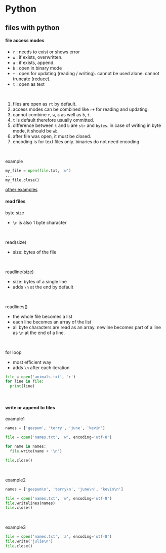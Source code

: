 # Python

## files with python

#### file access modes

- `r`   : needs to exist or shows error
- `w`   : if exists, overwritten.
- `a`   : if exists, append.
- `b`   : open in binary mode
- `+`   : open for updating (reading / writing). cannot be used alone. cannot truncate (reduce).
- `t`   : open as text
<br>

1. files are open as `rt` by default.
2. access modes can be combined like `r+` for reading and updating.
3. cannot combine `r`, `w`, `a` as well as `b`, `t`.
4. `t` is default therefore usually ommitted.
5. difference between `t` and `b` are `str` and `bytes`. in case of writing in byte mode, it should be `wb`.
6. after file was open, it must be closed.
7. encoding is for text files only. binaries do not need encoding.
<br>

example
```python
my_file = open(file.txt, 'w')
...
my_file.close()
```
[other examples](https://www.codegrepper.com/code-examples/python/file+access+modes+in+python)
<br>

#### read files

byte size
- `\n` is also 1 byte character
<br>

read(size)
- size: bytes of the file
<br>

readline(size)
- size: bytes of a single line
- adds `\n` at the end by default
<br>

readlines()
- the whole file becomes a list
- each line becomes an array of the list
- all byte characters are read as an array. newline becomes part of a line as `\n` at the end of a line.
<br>

for loop
- most efficient way
- adds `\n` after each iteration
```python
file = open('animals.txt', 'r')
for line in file:
  print(line)
```
<br>

#### write or append to files

example1
```python
names = ['geepum', 'terry', 'june', 'kevin']

file = open('names.txt', 'w', encoding='utf-8')

for name in names:
  file.write(name + '\n')

file.close()
```
<br>

example2
```python
names = ['geepum\n', 'terry\n', 'june\n', 'kevin\n']

file = open('names.txt', 'w', encoding='utf-8')
file.writelines(names)
file.close()
```
<br>

example3
```python
file = open('names.txt', 'a', encoding='utf-8')
file.write('julie\n')
file.close()
```
<br>
